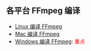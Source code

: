 ## 各平台 FFmpeg 编译

- [Linux 编译 FFmpeg](https://zhuanlan.zhihu.com/p/80895966)
- [Mac 编译 FFmpeg](./mac_compile_guide.md)
- [Windows 编译 FFmpeg](wins/windows_compile_ffmpeg.md): <font color="red">重点</font>